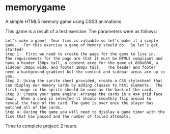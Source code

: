 memorygame
==========

A simple HTML5 memory game using CSS3 animations

This game is a result of a test exercise. The parameters were as follows:

```
Let’s make a game!  Your time is valuable so let’s make it a simple game.   For this exercise a game of Memory should do.  So let’s get started!
Step 1:  First we need to create the page for the game to live in.   The requirements for the page are that it must be HTML5 compliant and have a header 150px tall, a content area for the game at 800x600, a sidebar 300px wide, and footer 100px tall.   The header and footer need a background gradient but the content and sidebar areas are up to you.
Step 2: Using the sprite sheet provided, create a CSS stylesheet that can display our memory cards by adding classes to html elements.  The first image in the sprite should be used as the back of the card.
Step 3: Create your game engine! Arrange the cards in a 4x4 grid face down.  When a card is selected it should smoothly flip around to reveal the face of the card. The game is over once the player has matched all of the cards.
Step 4: During the game you will need to display a game timer with the time that has passed and the number of failed attempts. 
```

Time to complete project: 2 hours.